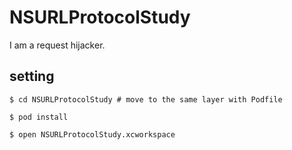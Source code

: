 # NSURLProtocolStudy

I am a request hijacker.


## setting

```
$ cd NSURLProtocolStudy # move to the same layer with Podfile

$ pod install

$ open NSURLProtocolStudy.xcworkspace

```
